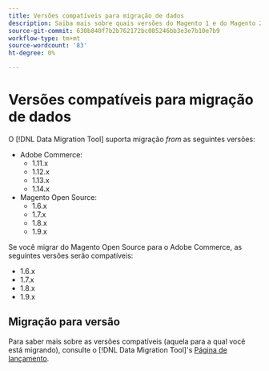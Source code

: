 ```yaml
---
title: Versões compatíveis para migração de dados
description: Saiba mais sobre quais versões do Magento 1 e do Magento 2 a [!DNL Data Migration Tool] suporta.
source-git-commit: 630b840f7b2b762172bc085246bb3e3e7b10e7b9
workflow-type: tm+mt
source-wordcount: '83'
ht-degree: 0%

---
```



# Versões compatíveis para migração de dados

O [!DNL Data Migration Tool] suporta migração _from_ as seguintes versões:

* Adobe Commerce:
   * 1.11.x
   * 1.12.x
   * 1.13.x
   * 1.14.x
* Magento Open Source:
   * 1.6.x
   * 1.7.x
   * 1.8.x
   * 1.9.x

Se você migrar do Magento Open Source para o Adobe Commerce, as seguintes versões serão compatíveis:

* 1.6.x
* 1.7.x
* 1.8.x
* 1.9.x

## Migração para versão

Para saber mais sobre as versões compatíveis (aquela para a qual você está migrando), consulte o [!DNL Data Migration Tool]&#39;s [Página de lançamento](https://github.com/magento/data-migration-tool/releases).
